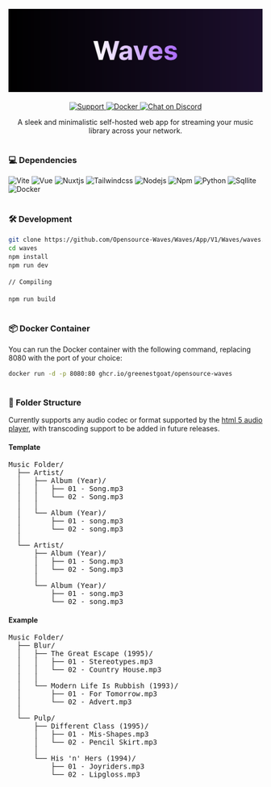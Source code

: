 <p align="center">
<img alt="Logo Banner" src="https://github.com/Opensource-Waves/Waves/blob/10a9fc4d7c79e59a58affe9e13a1eff544608337/github-logo/Frame%205.svg?sanitize=true"/>
<br/>
<br/>


<a href="https://ko-fi.com/brick_wall">
<img alt="Support" src="https://img.shields.io/badge/Ko--fi-F16061?style=for-the-badge&logo=ko-fi&logoColor=white"/>
</a>
<a href="https://hub.docker.com/repository/docker/greenestgoat/opensource-waves/">
<img alt="Docker" src="https://camo.githubusercontent.com/6b7f701cf0bea42833751b754688f1a27b6090fdf90bf2b226addff01be817f0/68747470733a2f2f696d672e736869656c64732e696f2f62616467652f646f636b65722d2532333064623765642e7376673f7374796c653d666f722d7468652d6261646765266c6f676f3d646f636b6572266c6f676f436f6c6f723d7768697465"/>
</a>
<a href="https://discord.gg/HkWFGr4A" Chat on discord>
<img alt="Chat on Discord" src="https://img.shields.io/badge/Discord-%235865F2.svg?style=for-the-badge&logo=discord&logoColor=white"/>
</a>
</p>

<!--<div align="center"><a href='https://ko-fi.com/brick_wall' target='_blank'><img height='30' style='border:0px;height:41px;' src='https://az743702.vo.msecnd.net/cdn/kofi3.png?v=0' border='0' margin-top="10px" alt='Buy Me a Coffee at ko-fi.com'/></a></div>-->
<div align="center">A sleek and minimalistic self-hosted web app for streaming your music library across your network.</div>

#

### 💻 Dependencies
<img alt="Vite" src="https://img.shields.io/badge/vite-%23646CFF.svg?style=for-the-badge&logo=vite&logoColor=white"/>
<img alt="Vue" src="https://img.shields.io/badge/vue.js-%2335495e.svg?style=for-the-badge&logo=vuedotjs&logoColor=%234FC08D"/>
<img alt="Nuxtjs" src="https://img.shields.io/badge/Nuxt-002E3B?style=for-the-badge&logo=nuxt.js&logoColor=#00DC82"/>
<img alt="Tailwindcss" src="https://img.shields.io/badge/tailwindcss-%2338B2AC.svg?style=for-the-badge&logo=tailwind-css&logoColor=white"/>
<img alt="Nodejs" src="https://img.shields.io/badge/node.js-6DA55F?style=for-the-badge&logo=node.js&logoColor=white"/>
<img alt="Npm" src="https://img.shields.io/badge/NPM-%23CB3837.svg?style=for-the-badge&logo=npm&logoColor=white"/>
<img alt="Python" src="https://img.shields.io/badge/python-3670A0?style=for-the-badge&logo=python&logoColor=ffdd54"/>
<img alt="Sqllite" src="https://img.shields.io/badge/sqlite-%2307405e.svg?style=for-the-badge&logo=sqlite&logoColor=white"/>
<img alt="Docker" src="https://img.shields.io/badge/docker-%230db7ed.svg?style=for-the-badge&logo=docker&logoColor=white"/>

#

### 🛠️ Development

```bash
git clone https://github.com/Opensource-Waves/Waves/App/V1/Waves/waves.git
cd waves
npm install
npm run dev

// Compiling

npm run build
```

#

### 📦 Docker Container

You can run the Docker container with the following command, replacing 8080 with the port of your choice:

```bash
docker run -d -p 8080:80 ghcr.io/greenestgoat/opensource-waves
```

#

### 📁 Folder Structure

Currently supports any audio codec or format supported by the [html 5 audio player](https://developer.mozilla.org/en-US/docs/Web/Media/Formats/Audio_codecs), with transcoding support to be added in future releases.

#### Template

<pre>
Music Folder/
  ├── Artist/
  │   ├── Album (Year)/
  │   │   ├── 01 - Song.mp3
  │   │   └── 02 - Song.mp3
  │   │
  │   └── Album (Year)/
  │       ├── 01 - song.mp3
  │       └── 02 - song.mp3
  │
  └── Artist/
      ├── Album (Year)/
      │   ├── 01 - Song.mp3
      │   └── 02 - Song.mp3
      │
      └── Album (Year)/
          ├── 01 - song.mp3
          └── 02 - song.mp3
</pre>

#### Example

<pre>
Music Folder/
  ├── Blur/
  │   ├── The Great Escape (1995)/
  │   │   ├── 01 - Stereotypes.mp3
  │   │   └── 02 - Country House.mp3
  │   │
  │   └── Modern Life Is Rubbish (1993)/
  │       ├── 01 - For Tomorrow.mp3
  │       └── 02 - Advert.mp3
  │
  └── Pulp/
      ├── Different Class (1995)/
      │   ├── 01 - Mis-Shapes.mp3
      │   └── 02 - Pencil Skirt.mp3
      │
      └── His 'n' Hers (1994)/
          ├── 01 - Joyriders.mp3
          └── 02 - Lipgloss.mp3
</pre>

#


